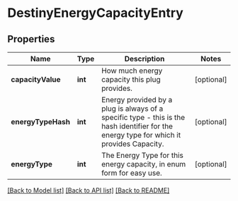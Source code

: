 # DestinyEnergyCapacityEntry

## Properties
Name | Type | Description | Notes
------------ | ------------- | ------------- | -------------
**capacityValue** | **int** | How much energy capacity this plug provides. | [optional] 
**energyTypeHash** | **int** | Energy provided by a plug is always of a specific type - this is the hash identifier for the energy type for which it provides Capacity. | [optional] 
**energyType** | **int** | The Energy Type for this energy capacity, in enum form for easy use. | [optional] 

[[Back to Model list]](../README.md#documentation-for-models) [[Back to API list]](../README.md#documentation-for-api-endpoints) [[Back to README]](../README.md)


